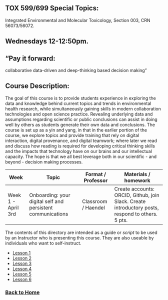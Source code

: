 ## TOX 599/699 Special Topics: 
Integrated Environmental and Molecular Toxicology, Section 003, CRN 56073/56072. 

## Wednesdays 12-12:50pm.

## “Pay it forward: 
collaborative data-driven and deep-thinking based decision making” 

## Course Description:

The goal of this course is to provide students experience in exploring the data and knowledge behind current topics and trends in environmental health research, while simultaneously gaining skills in modern collaboration technologies and open science practice. Revealing underlying data and assumptions regarding scientific or public conclusions can assist in doing well by others as students generate their own data and conclusions. The course is set up as a yin and yang, in that in the earlier portion of the course, we explore topics and provide training that rely on digital interaction, digital provenance, and digital teamwork; where later we read and discuss how reading is required for developing critical thinking skills and the impacts that technology have on our brains and our intellectual capacity. The hope is that we all best leverage both in our scientific - and beyond - decision making processes.


Week | Topic | Format / Professor | Materials / homework
----------|----------|----------|----
Week 1 - April 3rd | Onboarding: your digital self and persistent communications | Classroom / Haendel | Create accounts: ORCID, Github, join Slack. Create introductory posts, respond to others. 5 pts.



The contents of this directory are intended as a guide or *script* to be used by an Instructor who is presenting this course. They are also useable by individuals who want to self-instruct.

- [Lesson 1](lessons/Lesson1)
- [Lesson 2](lessons/Lesson2)
- [Lesson 3](lessons/Lesson3)
- [Lesson 4](lessons/Lesson4)
- [Lesson 5](lessons/Lesson5)
- [Lesson 6](lessons/Lesson6)

### [Back to Home](../index)
